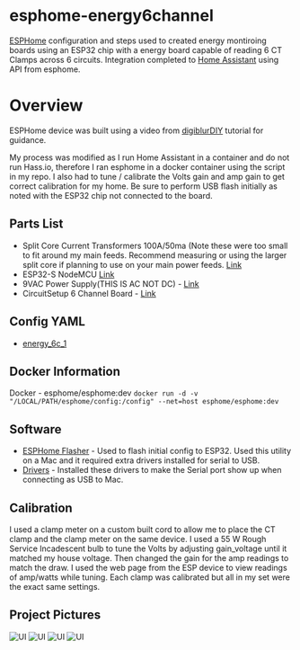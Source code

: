 # esphome-energy6channel
[ESPHome](https://esphome.io) configuration and steps used to created energy montiroing boards using an ESP32 chip with a energy board capable of reading 6 CT Clamps across 6 circuits.  Integration completed to [Home Assistant](https://home-assistant.io) using API from esphome.  

# Overview
ESPHome device was built using a video from [digiblurDIY](https://www.youtube.com/watch?v=BOgy6QbfeZk) tutorial for guidance.  

My process was modified as I run Home Assistant in a container and do not run Hass.io, therefore I ran esphome in a docker container using the script in my repo.  I also had to tune / calibrate the Volts gain and amp gain to get correct calibration for my home.  Be sure to perform USB flash initially as noted with the ESP32 chip not connected to the board.


## Parts List
- Split Core Current Transformers 100A/50ma (Note these were too small to fit around my main feeds.  Recommend measuring or using the larger split core if planning to use on your main power feeds. [Link](https://www.amazon.com/MIKIKI-SCT-013-000-Non-invasive-Current-Transformer/dp/B07C6TDDWM/ref=as_li_ss_tl)
- ESP32-S NodeMCU [Link](https://www.amazon.com/HiLetgo-ESP-WROOM-32-Development-Microcontroller-Integrated/dp/B0718T232Z/ref=as_li_ss_tl)
- 9VAC Power Supply(THIS IS AC NOT DC) - [Link](https://www.amazon.com/gp/product/B00B886CWS/ref=as_li_ss_tl)
- CircuitSetup 6 Channel Board - [Link](https://circuitsetup.us/index.php/product/expandable-6-channel-esp32-energy-meter/)
## Config YAML
- [energy_6c_1](https://github.com/mcaminiti/esphome-energy6channel/blob/master/energy_6c_1/energy_6c_1.yaml)

## Docker Information
Docker - esphome/esphome:dev
```docker run -d -v "/LOCAL/PATH/esphome/config:/config" --net=host esphome/esphome:dev```

## Software
- [ESPHome Flasher](https://github.com/esphome/esphome-flasher/releases) - Used to flash initial config to ESP32.  Used this utility on a Mac and it required extra drivers installed for serial to USB. 
- [Drivers](https://www.silabs.com/products/development-tools/software/usb-to-uart-bridge-vcp-drivers) - Installed these drivers to make the Serial port show up when connecting as USB to Mac.

## Calibration
I used a clamp meter on a custom built cord to allow me to place the CT clamp and the clamp meter on the same device.  I used a 55 W Rough Service Incadescent bulb to tune the Volts by adjusting gain_voltage until it matched my house voltage.  Then changed the gain for the amp readings to match the draw.  I used the web page from the ESP device to view readings of amp/watts while tuning.  Each clamp was calibrated but all in my set were the exact same settings. 

## Project Pictures
![UI](images/esphome-1.jpeg?raw=true "Parts")
![UI](images/esphome-2.jpeg?raw=true "Programmed")
![UI](images/esphome-3.jpeg?raw=true "Installed")
![UI](images/ha-1.png?raw=true "Home-Assistant")
